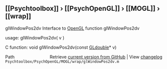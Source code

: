 ## [[Psychtoolbox]] &#8250; [[PsychOpenGL]] &#8250; [[MOGL]] &#8250; [[wrap]]

glWindowPos2dv  Interface to [OpenGL](OpenGL) function glWindowPos2dv  
  
usage:  glWindowPos2dv( v )  
  
C function:  void glWindowPos2dv(const [GLdouble](GLdouble)\* v)  




<div class="code_header" style="text-align:right;">
  <span style="float:left;">Path&nbsp;&nbsp;</span> <span class="counter">Retrieve <a href=
  "https://raw.github.com/Psychtoolbox-3/Psychtoolbox-3/beta/Psychtoolbox/PsychOpenGL/MOGL/wrap/glWindowPos2dv.m">current version from GitHub</a> | View <a href=
  "https://github.com/Psychtoolbox-3/Psychtoolbox-3/commits/beta/Psychtoolbox/PsychOpenGL/MOGL/wrap/glWindowPos2dv.m">changelog</a></span>
</div>
<div class="code">
  <code>Psychtoolbox/PsychOpenGL/MOGL/wrap/glWindowPos2dv.m</code>
</div>

